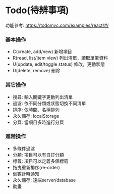 # Todo(待辨事項)

功能參考: https://todomvc.com/examples/react/#/

### 基本操作

- C(create, add/new) 新增項目
- R(read, list/item view) 列出清單，讀取單筆資料
- U(update, edit/toggle status) 修改，更動狀態
- D(delete, remove) 刪除

### 其它操作

- 搜尋: 輸入關鍵字更動列出清單
- 過濾: 依不同分類或狀態切換不同清單
- 排序: 依時間、名稱排列
- 永久儲存: localStorage
- 分頁: 當項目多時進行分頁

### 進階操作

- 多條件過濾
- 分類: 項目可以有自訂分類
- 標籤: 項目可以定義多個標籤
- 拖曳重新排序(re-order)
- 倒數計時通知
- 永久儲存: 遠端server/database
- 動畫

